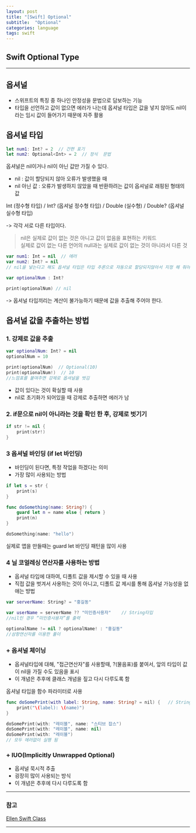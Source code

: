 ```yaml
---
layout: post
title: "[Swift] Optional"
subtitle:  "Optional"
categories: language
tags: swift
---
```

## Swift Optional Type
  
----  
  
## 옵셔널
  
- 스위프트의 특징 중 하나인 안정성을 문법으로 담보하는 기능  
- 타입을 선언하고 값이 없으면 에러가 나는데 옵셔널 타입은 값을 넣지 않아도 nil이라는 임시 값이 들어가기 때문에 자주 활용  
  
## 옵셔널 타입  
  
```swift
let num1: Int? = 2  // 간편 표기
let num2: Optional<Int> = 2  // 정식  문법
```
  
옵셔널은 nil이거나 nil이 아닌 값만 가질 수 있다.  
- nil : 값이 할당되지 않아 오류가 발생했을 때  
- nil 아닌 값 : 오류가 발생하지 않았을 때 반환하려는 값이 옵셔널로 래핑된 형태의 값  
  
Int (정수형 타입) / Int? (옵셔널 정수형 타입) / Double (실수형) / Double? (옵셔널 실수형 타입)  
  
-> 각각 서로 다른 타입이다.  
  
> nil은 실제로 값이 없는 것은 아니고 값이 없음을 표현하는 키워드  
> 실제로 값이 없는 다른 언어의 null과는 실제로 값이 없는 것이 아니라서 다른 것  
  

```swift
var num1: Int = nil  // 에러
var num2: Int? = nil  
// nil을 넣는다고 해도 옵셔널 타입은 타입 추론으로 자동으로 할당되지않아서 지정 해 줘야 한다.
```

```swift
var optionalNum : Int?

print(optionalNum) // nil
```  

-> 옵셔널 타입끼리는 계산이 불가능하기 때문에 값을 추출해 주어야 한다.

## 옵셔널 값을 추출하는 방법
  
### 1. 강제로 값을 추출  
  
```swift
var optionalNum: Int? = nil
optionalNum = 10

print(optionalNum)  // Optional(10)
print(optionalNum!)  // 10
//느낌표를 붙여주면 강제로 옵셔널을 벗김
```

- 값이 있다는 것이 확실할 때 사용  
- nil로 초기화가 되어있을 때 강제로 추출하면 에러가 남  
  
  
### 2. if문으로 nil이 아니라는 것을 확인 한 후, 강제로 벗기기

```swift
if str != nil {
    print(str!)
}
```
  

### 3 옵셔널 바인딩 (if let 바인딩)
- 바인딩이 된다면, 특정 작업을 하겠다는 의미
- 가장 많이 사용되는 방법
  
```swift
if let s = str {
	print(s)
}
```
  
```swift
func doSomething(name: String?) {
    guard let n = name else { return }
    print(n)
}

doSomething(name: "hello")
```
실제로 앱을 만들때는 guard let 바인딩 패턴을 많이 사용
  
  
### 4 닐 코얼레싱 연산자를 사용하는 방법
- 옵셔널 타입에 대하여, 디폴트 값을 제시할 수 있을 때 사용
- 직접 값을 벗겨서 사용하는 것이 아니고, 디폴트 값 제시를 통해 옵셔널 가능성을 없애는 방법

```swift
var serverName: String? = "홍길동"

var userName = serverName ?? "미인증사용자"    // String타입
//nil인 경우 “미인증사용자”를 출력

optionalName != nil ? optionalName! : "홍길동"
//삼항연산자를 이용한 풀이
```
  
  
### + 옵셔널 체이닝  
  
- 옵셔널타입에 대해, "접근연산자"를 사용할때, ?(물음표)를 붙여서, 앞의 타입이 값이 nil을 가질 수도 있음을 표시
- 이 개념은 추후에 클래스 개념을 짚고 다시 다루도록 함

옵셔널 타입을 함수 파라미터로 사용

```swift
func doSomePrint(with label: String, name: String? = nil) {   // String? = nil
    print("\(label): \(name)")
}

doSomePrint(with: "레이블", name: "스티브 잡스")
doSomePrint(with: "레이블", name: nil)
doSomePrint(with: "레이블")
// 모두 에러없이 실행 됨
```
  
  
### + IUO(Implicitly Unwrapped Optional)  
- 옵셔널 묵시적 추출
- 굉장히 많이 사용되는 방식
- 이 개념은 추후에 다시 다루도록 함

    
----   
  
### 참고  
  
[Ellen Swift Class](https://www.inflearn.com/course/%EC%8A%A4%EC%9C%84%ED%94%84%ED%8A%B8-%EB%AC%B8%EB%B2%95-%EB%A7%88%EC%8A%A4%ED%84%B0-%EC%8A%A4%EC%BF%A8#)  
  
----  
  